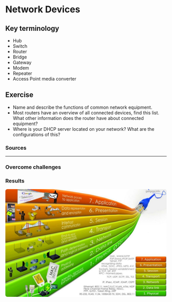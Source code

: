 # Network Devices




## Key terminology
- Hub
- Switch
- Router
- Bridge
- Gateway
- Modem
- Repeater
- Access Point
media converter
## Exercise
- Name and describe the functions of common network equipment.
- Most routers have an overview of all connected devices, find this list. What other information does the router have about connected equipment?
- Where is your DHCP server located on your network? What are the configurations of this?


### Sources



****

### Overcome challenges


### Results
![image](/00_includes/networking_OSI_1.jpeg)

